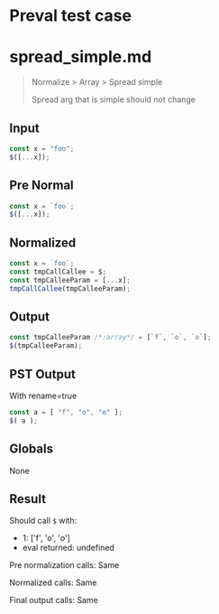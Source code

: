 # Preval test case

# spread_simple.md

> Normalize > Array > Spread simple
>
> Spread arg that is simple should not change

## Input

`````js filename=intro
const x = "foo";
$([...x]);
`````

## Pre Normal


`````js filename=intro
const x = `foo`;
$([...x]);
`````

## Normalized


`````js filename=intro
const x = `foo`;
const tmpCallCallee = $;
const tmpCalleeParam = [...x];
tmpCallCallee(tmpCalleeParam);
`````

## Output


`````js filename=intro
const tmpCalleeParam /*:array*/ = [`f`, `o`, `o`];
$(tmpCalleeParam);
`````

## PST Output

With rename=true

`````js filename=intro
const a = [ "f", "o", "o" ];
$( a );
`````

## Globals

None

## Result

Should call `$` with:
 - 1: ['f', 'o', 'o']
 - eval returned: undefined

Pre normalization calls: Same

Normalized calls: Same

Final output calls: Same
